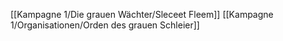 [[Kampagne 1/Die grauen Wächter/Sleceet Fleem]]
[[Kampagne 1/Organisationen/Orden des grauen Schleier]]
